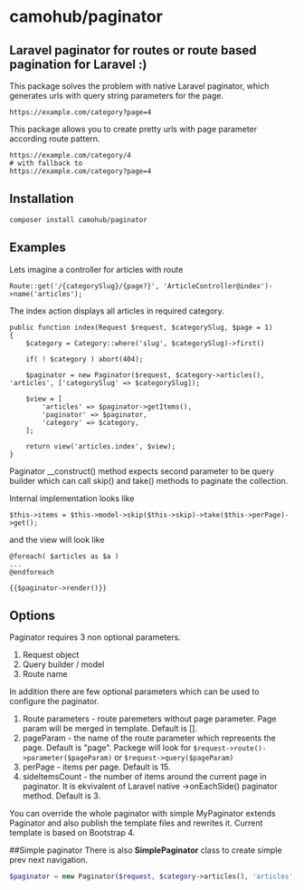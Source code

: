 # camohub/paginator
## Laravel paginator for routes or route based pagination for Laravel :)

This package solves the problem with native Laravel paginator, 
which generates urls with query string parameters for the page.

```$xslt
https://example.com/category?page=4
```

This package allows you to create pretty urls 
with page parameter according route pattern.

```$xslt
https://example.com/category/4
# with fallback to
https://example.com/category?page=4
```

Installation
------------
```
composer install camohub/paginator
```

Examples
------------

Lets imagine a controller for articles with route
```$php
Route::get('/{categorySlug}/{page?}', 'ArticleController@index')->name('articles');
```
The index action displays all articles in required category.

```$php
public function index(Request $request, $categorySlug, $page = 1)
{
    $category = Category::where('slug', $categorySlug)->first()
    
    if( ! $category ) abort(404);
    
    $paginator = new Paginator($request, $category->articles(), 'articles', ['categorySlug' => $categorySlug]);

    $view = [
        'articles' => $paginator->getItems(),
        'paginator' => $paginator,
        'category' => $category,
    ];

    return view('articles.index', $view);
}
```
Paginator __construct() method expects second parameter to be query builder
which can call skip() and take() methods to paginate the collection.

Internal implementation looks like
```$php
$this->items = $this->model->skip($this->skip)->take($this->perPage)->get();
```
and the view will look like
```$php
@foreach( $articles as $a ) 
... 
@endforeach 

{{$paginator->render()}}
```

Options
-----------

Paginator requires 3 non optional parameters. 
1. Request object
2. Query builder / model
3. Route name

In addition there are few optional parameters which can be used to configure the paginator.
1. Route parameters - route paremeters without page parameter. Page param will be merged in template. Default is [].
2. pageParam - the name of the route parameter which represents the page. Default is "page".
Packege will look for `$request->route()->parameter($pageParam)` or `$request->query($pageParam)`
3. perPage - items per page. Default is 15.
4. sideItemsCount - the number of items around the current page in paginator. 
It is ekvivalent of Laravel native ->onEachSide() paginator method. Default is 3.

You can override the whole paginator with simple MyPaginator extends Paginator 
and also publish the template files and rewrites it. 
Current template is based on Bootstrap 4.

##Simple paginator
There is also **SimplePaginator** class to create simple prev next navigation. 
```php
$paginator = new Paginator($request, $category->articles(), 'articles', ['categorySlug' => $categorySlug]);
```